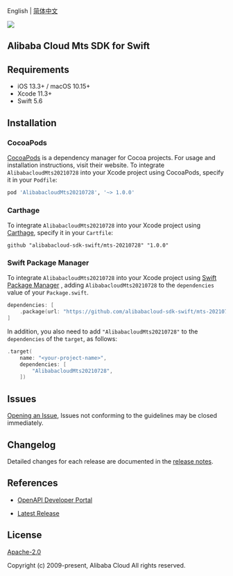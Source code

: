 English | [简体中文](README-CN.md)

![](https://aliyunsdk-pages.alicdn.com/icons/AlibabaCloud.svg)

## Alibaba Cloud Mts SDK for Swift

## Requirements

- iOS 13.3+ / macOS 10.15+
- Xcode 11.3+
- Swift 5.6

## Installation

### CocoaPods

[CocoaPods](https://cocoapods.org) is a dependency manager for Cocoa projects. For usage and installation instructions, visit their website. To integrate `AlibabacloudMts20210728` into your Xcode project using CocoaPods, specify it in your `Podfile`:

```ruby
pod 'AlibabacloudMts20210728', '~> 1.0.0'
```

### Carthage

To integrate `AlibabacloudMts20210728` into your Xcode project using [Carthage](https://github.com/Carthage/Carthage), specify it in your `Cartfile`:

```ogdl
github "alibabacloud-sdk-swift/mts-20210728" "1.0.0"
```

### Swift Package Manager

To integrate `AlibabacloudMts20210728` into your Xcode project using [Swift Package Manager](https://swift.org/package-manager/) , adding `AlibabacloudMts20210728` to the `dependencies` value of your `Package.swift`.

```swift
dependencies: [
    .package(url: "https://github.com/alibabacloud-sdk-swift/mts-20210728.git", from: "1.0.0")
]
```

In addition, you also need to add `"AlibabacloudMts20210728"` to the `dependencies` of the `target`, as follows:

```swift
.target(
    name: "<your-project-name>",
    dependencies: [
        "AlibabacloudMts20210728",
    ])
```

## Issues

[Opening an Issue](https://github.com/alibabacloud-sdk-swift/mts-20210728/issues/new), Issues not conforming to the guidelines may be closed immediately.

## Changelog

Detailed changes for each release are documented in the [release notes](./ChangeLog.txt).

## References

* [OpenAPI Developer Portal](https://next.api.alibabacloud.com/home)
- [Latest Release](https://github.com/alibabacloud-sdk-swift/mts-20210728)

## License

[Apache-2.0](http://www.apache.org/licenses/LICENSE-2.0)

Copyright (c) 2009-present, Alibaba Cloud All rights reserved.
